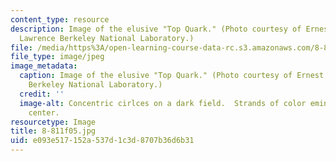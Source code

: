 ```yaml
---
content_type: resource
description: Image of the elusive "Top Quark." (Photo courtesy of Ernest Orlando,
  Lawrence Berkeley National Laboratory.)
file: /media/https%3A/open-learning-course-data-rc.s3.amazonaws.com/8-811-particle-physics-ii-fall-2005/e093e517152a537d1c3d8707b36d6b31_8-811f05.jpg
file_type: image/jpeg
image_metadata:
  caption: Image of the elusive "Top Quark." (Photo courtesy of Ernest Orlando Lawrence,
    Berkeley National Laboratory.)
  credit: ''
  image-alt: Concentric cirlces on a dark field.  Strands of color eminate from the
    center.
resourcetype: Image
title: 8-811f05.jpg
uid: e093e517-152a-537d-1c3d-8707b36d6b31
---
```

